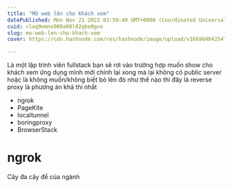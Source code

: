 ```yaml
---
title: "Mở web lên cho khách xem"
datePublished: Mon Nov 21 2022 03:59:49 GMT+0000 (Coordinated Universal Time)
cuid: claq9emnx000a08l02qbe0gve
slug: mo-web-len-cho-khach-xem
cover: https://cdn.hashnode.com/res/hashnode/image/upload/v1669040425473/vZkVsVC0Y.jpg

---
```


Là một lập trình viên fullstack bạn sẽ rơi vào trường hợp muốn show cho khách xem ứng dụng mình mới chỉnh lại xong mà lại không có public server hoặc là không muốn/không biết bỏ lên đó như thế nào thì đây là reverse proxy là phương án khả thi nhất

- ngrok
- PageKite
- localtunnel
- boringproxy
- BrowserStack

# ngrok
Cây đa cây đề của ngành 